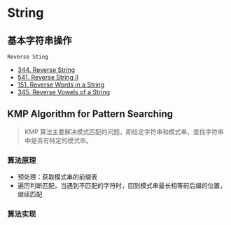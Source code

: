 # String

## 基本字符串操作
`Reverse Sting`
- [344. Reverse String](https://leetcode.com/problems/reverse-string/)
- [541. Reverse String II](https://leetcode.com/problems/reverse-string-ii/)
- [151. Reverse Words in a String](https://leetcode.com/problems/reverse-words-in-a-string)
- [345. Reverse Vowels of a String](https://leetcode.com/problems/reverse-vowels-of-a-string/)

## KMP Algorithm for Pattern Searching
> KMP 算法主要解决模式匹配的问题，即给定字符串和模式串，查找字符串中是否有特定的模式串。

### 算法原理
- 预处理：获取模式串的前缀表
- 遍历判断匹配，当遇到不匹配的字符时，回到模式串最长相等前后缀的位置，继续匹配

### 算法实现
